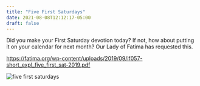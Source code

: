 ```yaml
---
title: "Five First Saturdays"
date: 2021-08-08T12:12:17-05:00
draft: false
---
```


Did you make your First Saturday devotion today? If not, how about putting it on your calendar for next month? Our Lady of Fatima has requested this.

https://fatima.org/wp-content/uploads/2019/09/lf057-short_expl_five_first_sat-2019.pdf

![five first saturdays](../210808-five-first-saturdays.png)

<!--more-->
